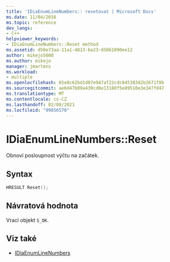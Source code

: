 ```yaml
---
title: 'IDiaEnumLineNumbers:: resetovat | Microsoft Docs'
ms.date: 11/04/2016
ms.topic: reference
dev_langs:
- C++
helpviewer_keywords:
- IDiaEnumLineNumbers::Reset method
ms.assetid: d50e73aa-11a1-4813-ba23-d5861090ee12
author: mikejo5000
ms.author: mikejo
manager: jmartens
ms.workload:
- multiple
ms.openlocfilehash: 65e8c62bd1d07e947af22cdc845383d2b2671f8b
ms.sourcegitcommit: ae6d47b09a439cd0e13180f5e89510e3e347fd47
ms.translationtype: MT
ms.contentlocale: cs-CZ
ms.lasthandoff: 02/08/2021
ms.locfileid: "99856570"
---
```

# <a name="idiaenumlinenumbersreset"></a>IDiaEnumLineNumbers::Reset
Obnoví posloupnost výčtu na začátek.

## <a name="syntax"></a>Syntax

```C++
HRESULT Reset();
```

## <a name="return-value"></a>Návratová hodnota
 Vrací objekt `S_OK`.

## <a name="see-also"></a>Viz také
- [IDiaEnumLineNumbers](../../debugger/debug-interface-access/idiaenumlinenumbers.md)